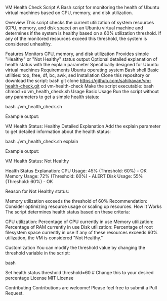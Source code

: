 VM Health Check Script A Bash script for monitoring the health of Ubuntu virtual machines based on CPU, memory, and disk utilization.

Overview This script checks the current utilization of system resources (CPU, memory, and disk space) on an Ubuntu virtual machine and determines if the system is healthy based on a 60% utilization threshold. If any of the monitored resources exceed this threshold, the system is considered unhealthy.

Features Monitors CPU, memory, and disk utilization Provides simple "Healthy" or "Not Healthy" status output Optional detailed explanation of health status with the explain parameter Specifically designed for Ubuntu virtual machines Requirements Ubuntu operating system Bash shell Basic utilities: top, free, df, bc, awk, sed Installation Clone this repository or download the script: bash git clone https://github.com/sahilravan/vm-health-check.git cd vm-health-check Make the script executable: bash chmod +x vm_health_check.sh Usage Basic Usage Run the script without any parameters to get a simple health status:

bash ./vm_health_check.sh 

Example output:

VM Health Status: Healthy Detailed Explanation Add the explain parameter to get detailed information about the health status:

bash ./vm_health_check.sh explain 

Example output:

VM Health Status: Not Healthy

Health Status Explanation:
CPU Usage: 45% (Threshold: 60%) - OK Memory Usage: 72% (Threshold: 60%) - ALERT Disk Usage: 55% (Threshold: 60%) - OK

Reason for Not Healthy status:

Memory utilization exceeds the threshold of 60%
Recommendation: Consider optimizing resource usage or scaling up resources. How It Works The script determines health status based on these criteria:

CPU utilization: Percentage of CPU currently in use Memory utilization: Percentage of RAM currently in use Disk utilization: Percentage of root filesystem space currently in use If any of these resources exceeds 60% utilization, the VM is considered "Not Healthy."

Customization You can modify the threshold value by changing the threshold variable in the script:

bash

Set health status threshold
threshold=60 # Change this to your desired percentage License MIT License

Contributing Contributions are welcome! Please feel free to submit a Pull Request.
